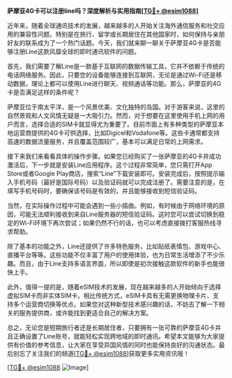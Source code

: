 **萨摩亚4G卡可以注册line吗？深度解析与实用指南[[TG💪+ @esim1088](https://t.me/s/esim1088)]**

近年来，随着全球通讯技术的发展，越来越多的人开始关注海外通信服务和社交应用的兼容性问题。特别是在旅行、留学或长期居住在其他国家时，如何保持与亲朋好友的联系成为了一个热门话题。今天，我们就来聊一聊关于萨摩亚4G卡是否能够注册Line这款风靡全球的即时通讯软件的问题。

首先，我们需要了解Line是一款基于互联网的数据传输工具，它并不依赖于传统的电话网络服务。因此，只要您的设备能够连接到互联网，无论是通过Wi-Fi还是移动数据，理论上都可以使用Line进行聊天、视频通话等功能。那么，萨摩亚的4G卡是否满足这样的条件呢？

萨摩亚位于南太平洋，是一个风景优美、文化独特的岛国。对于游客来说，这里的自然景观和人文风情无疑是一大吸引力。然而，对于想要在这里使用手机上网的用户而言，选择合适的SIM卡就显得尤为重要了。目前市面上有多种类型的萨摩亚本地运营商提供的4G卡可供选择，比如Digicel和Vodafone等。这些卡通常都支持高速的数据流量服务，并且覆盖范围较广，基本可以满足日常的上网需求。

接下来我们来看看具体的操作步骤。如果您已经购买了一张萨摩亚的4G卡并成功激活后，下一步就是安装Line应用程序。这个过程非常简单，您只需打开App Store或者Google Play商店，搜索“Line”下载安装即可。安装完成后，按照提示输入手机号码（最好是国际号码）以及验证码就可以完成注册了。需要注意的是，在填写手机号码时，要确保该号码是有效的，并且能够接收到短信验证码。

当然，在实际操作过程中可能会遇到一些小插曲。例如，有时候由于网络环境的原因，可能无法顺利接收到来自Line服务器的短信验证码。这时您可以尝试切换到稳定的Wi-Fi环境下再次尝试；如果仍然不行的话，也可以考虑直接拨打客服热线寻求帮助。

除了基本的功能之外，Line还提供了许多特色服务，比如贴纸表情包、游戏中心、直播平台等等。这些功能不仅丰富了用户的使用体验，也为日常生活增添了不少乐趣。而且，由于Line支持多语言界面，所以即使是初次接触这款软件的新手也能很快上手。

此外，值得一提的是，随着eSIM技术的发展，现在越来越多的人开始倾向于选择虚拟SIM卡而非实体SIM卡。相比传统方式，eSIM卡具有无需更换物理卡片、支持多个运营商切换等优点。如果您对这种新型技术感兴趣的话，不妨去了解一下相关的服务提供商，或许能找到更适合自己的解决方案。

总之，无论您是短期旅行者还是长期居住者，只要拥有一张可靠的萨摩亚4G卡并且正确设置了Line账号，就能轻松实现跨地域的即时通讯。希望本文能够为大家提供有价值的参考信息，让大家在享受异国风情的同时也能保持良好的沟通状态。最后别忘了关注我们的频道[[TG💪+ @esim1088](https://t.me/s/esim1088)]获取更多实用资讯哦！

[[TG💪+ @esim1088](https://t.me/s/esim1088) ![Image](https://i.postimg.cc/4NQfJmqS/Snipaste-2025-05-13-00-14-12.png)]